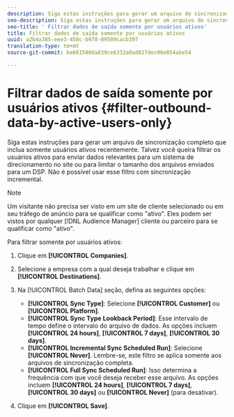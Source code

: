 ```yaml
---
description: Siga estas instruções para gerar um arquivo de sincronização completo que inclua somente usuários ativos recentemente. Talvez você queira filtrar os usuários ativos para enviar dados relevantes para um sistema de direcionamento no site ou para limitar o tamanho dos arquivos enviados para um DSP. Não é possível usar esse filtro com sincronização incremental.
seo-description: Siga estas instruções para gerar um arquivo de sincronização completo que inclua somente usuários ativos recentemente. Talvez você queira filtrar os usuários ativos para enviar dados relevantes para um sistema de direcionamento no site ou para limitar o tamanho dos arquivos enviados para um DSP. Não é possível usar esse filtro com sincronização incremental.
seo-title: ' Filtrar dados de saída somente por usuários ativos'
title: Filtrar dados de saída somente por usuários ativos
uuid: a2b4a385-eee3-458c-b978-09509cacb397
translation-type: tm+mt
source-git-commit: be661580da839ce6332a0ad827dec08e854abe54

---
```



# Filtrar dados de saída somente por usuários ativos {#filter-outbound-data-by-active-users-only}

Siga estas instruções para gerar um arquivo de sincronização completo que inclua somente usuários ativos recentemente. Talvez você queira filtrar os usuários ativos para enviar dados relevantes para um sistema de direcionamento no site ou para limitar o tamanho dos arquivos enviados para um DSP. Não é possível usar esse filtro com sincronização incremental.

>[!NOTE]
>
>Um visitante não precisa ser visto em um site de cliente selecionado ou em seu tráfego de anúncio para se qualificar como "ativo". Eles podem ser vistos por qualquer [!DNL Audience Manager] cliente ou parceiro para se qualificar como "ativo".

Para filtrar somente por usuários ativos:

1. Clique em **[!UICONTROL Companies]**.
1. Selecione a empresa com a qual deseja trabalhar e clique em **[!UICONTROL Destinations]**.
1. Na [!UICONTROL Batch Data] seção, defina as seguintes opções:

   * **[!UICONTROL Sync Type]**: Selecione **[!UICONTROL Customer]** ou **[!UICONTROL Platform]**.
   * **[!UICONTROL Sync Type Lookback Period]**: Esse intervalo de tempo define o intervalo do arquivo de dados. As opções incluem **[!UICONTROL 24 hours]**, **[!UICONTROL 7 days]**, **[!UICONTROL 30 days]**.
   * **[!UICONTROL Incremental Sync Scheduled Run]**: Selecione **[!UICONTROL Never]**. Lembre-se, este filtro se aplica somente aos arquivos de sincronização completa.
   * **[!UICONTROL Full Sync Scheduled Run]**: Isso determina a frequência com que você deseja receber esse arquivo. As opções incluem **[!UICONTROL 24 hours]**, **[!UICONTROL 7 days]**, **[!UICONTROL 30 days]** ou **[!UICONTROL Never]** (para desativar).

1. Clique em **[!UICONTROL Save]**.
